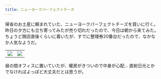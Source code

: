 ```yaml
---
title: ニューヨークパーフェクトチーズ
---
```


帰省のお土産に頼まれていた、ニューヨークパーフェクトチーズを買いに行く。昨日の夕方にも立ち寄ってみたが売り切れだったので、今日は朝から来てみた。ちょうど開店直後くらいに着いたが、すでに整理券20番台だったので、なかなか人気なようだ。

<table>
  <tr>
    <td><img src="https://photos.apkas.net/medium/202412/20241217-101359.webp" /></td>
    <td><img src="https://photos.apkas.net/medium/202412/20241217-102352.webp" /></td>
  </tr>
</table>

昼の間オフィスに置いていたが、暖房がきついので中身が心配... 直射日光とかでなければよっぽど大丈夫だとは思うが。
